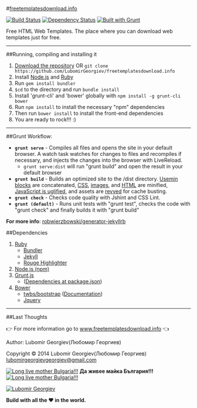 #[freetemplatesdownload.info](http://freetemplatesdownload.info/) 

[![Build Status](https://travis-ci.org/LubomirGeorgiev/freetemplatesdownload.info.svg?branch=master)](https://travis-ci.org/LubomirGeorgiev/freetemplatesdownload.info)   [![Dependency Status](https://david-dm.org/LubomirGeorgiev/freetemplatesdownload.info.svg)](https://david-dm.org/LubomirGeorgiev/freetemplatesdownload.info)   [![Built with Grunt](https://cdn.gruntjs.com/builtwith.png)](http://gruntjs.com/)

Free HTML Web Templates. The place where you can download web templates just for free.

___

##Running, compiling and installing it

1.  [Download the repository](https://github.com/LubomirGeorgiev/freetemplatesdownload.info/archive/master.zip) OR `git clone https://github.com/LubomirGeorgiev/freetemplatesdownload.info`
2.  Install [Node.js](www.nodejs.org) and [Ruby](https://www.ruby-lang.org/)
3.  Run `gem install bundler`
4.  `$cd` to the directory and run `bundle install`
5.  Install 'grunt-cli' and 'bower' globally with `npm install -g grunt-cli bower`
6.  Run `npm install` to install the necessary "npm" dependencies
7. Then run `bower install` to install the front-end dependencies
8. You are ready to rock!!! :)

___

##Grunt Workflow:

-   **`grunt serve`** - Compiles all files and opens the site in your default browser. A watch task watches for changes to files and recompiles if necessary, and injects the changes into the browser with LiveReload.
    - `grunt serve:dist` will run "grunt build" and open the result in your default browser
-   **`grunt build`** - Builds an optimized site to the /dist directory. [Usemin blocks](https://github.com/yeoman/grunt-usemin#the-useminprepare-task) are concatenated, [CSS](https://github.com/gruntjs/grunt-contrib-cssmin), [images](https://github.com/gruntjs/grunt-contrib-imagemin), and [HTML](https://github.com/gruntjs/grunt-contrib-htmlmin) are minified, [JavaScript is uglified](https://github.com/gruntjs/grunt-contrib-uglify), and assets are [revved](https://github.com/yeoman/grunt-filerev) for cache busting.
-   **`grunt check`** - Checks code quality with Jshint and CSS Lint.
-   **`grunt (default)`** - Runs unit tests with "grunt test", checks the code with "grunt check" and finally builds it with "grunt build"

**For more info**: [robwierzbowski/generator-jekyllrb](https://github.com/robwierzbowski/generator-jekyllrb)

##Dependencies
1. [Ruby](https://www.ruby-lang.org/en/installation/)
    - [Bundler](http://bundler.io/)
    - [Jekyll](http://www.jekyllrb.com)
    - [Rouge Highlighter](https://github.com/jneen/rouge)
2. [Node.js (npm)](http://www.nodejs.org)
3. [Grunt.js](http://www.gruntjs.com)
    - ([Dependencies at package.json](https://github.com/LubomirGeorgiev/freetemplatesdownload.info/blob/master/package.json))
4. [Bower](http://bower.io/)
    - [twbs/bootstrap](https://github.com/twbs/bootstrap) ([Documentation](http://getbootstrap.com))
    -  [Jquery](http://jquery.com/)

___

##Last Thoughts

:point_right: For more information go to www.freetemplatesdownload.info :point_left:

Author: Lubomir Georgiev(Любомир Георгиев)

Copyright :copyright: 2014 Lubomir Georgiev(Любомир Георгиев) lubomirgeorgievgeorgiev@gmail.com

[![Long live mother Bulgaria!!!](http://upload.wikimedia.org/wikipedia/commons/2/29/Icons-flag-bg.png)](http://en.wikipedia.org/wiki/Bulgaria)  **Да живее майка България!!!**  [![Long live mother Bulgaria!!!](http://upload.wikimedia.org/wikipedia/commons/2/29/Icons-flag-bg.png)](http://en.wikipedia.org/wiki/Bulgaria)

[![Lubomir Georgiev](http://freetemplatesdownload.info/images/signature.svg)](https://github.com/LubomirGeorgiev)

**Build with all the :heart: in the world.**

